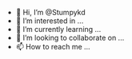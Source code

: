 - 👋 Hi, I’m @Stumpykd
- 👀 I’m interested in ...
- 🌱 I’m currently learning ...
- 💞️ I’m looking to collaborate on ...
- 📫 How to reach me ...

<!---
Stumpykd/Stumpykd is a ✨ special ✨ repository because its `README.md` (this file) appears on your GitHub profile.
You can click the Preview link to take a look at your changes.
--->
